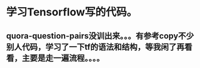 # 学习Tensorflow写的代码。

## quora-question-pairs没训出来。。。有参考copy不少别人代码，学习了一下tf的语法和结构，等我闲了再看看，主要是走一遍流程。。。。
